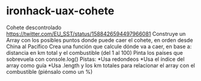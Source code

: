 # ironhack-uax-cohete
Cohete descontrolado 
https://twitter.com/EU_SST/status/1588426594497966081
Construye un Array con los posibles puntos donde puede caer el cohete, en orden desde China al Pacífico
Crea una función que calcule dónde va a caer, en base a: distancia en km total y el combustible (del 1 al 100)
Pinta los países que sobrevuela con console.log()
Pistas:
*Usa redondeos
*Usa el índice del array como guía 
*Usa .length y los km totales para relacionar el array con el combustible (piénsalo como un %)
